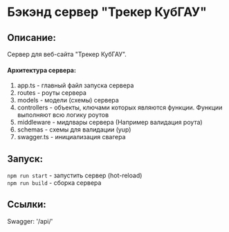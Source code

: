 # Бэкэнд сервер "Трекер КубГАУ"

## Описание:

Сервер для веб-сайта "Трекер КубГАУ".

#### Архитектура сервера:

1. app.ts - главный файл запуска сервера
2. routes - роуты сервера
3. models - модели (схемы) сервера
4. controllers - объекты, ключами которых являются функции.
   Функции выполняют всю логику роутов
5. middleware - мидлвары сервера (Например валидация роута)
6. schemas - схемы для валидации (yup)
7. swagger.ts - инициализация свагера

## Запуск:

`npm run start` - запустить сервер (hot-reload)  
`npm run build` - сборка сервера

## Ссылки:

Swagger: '/api/'
